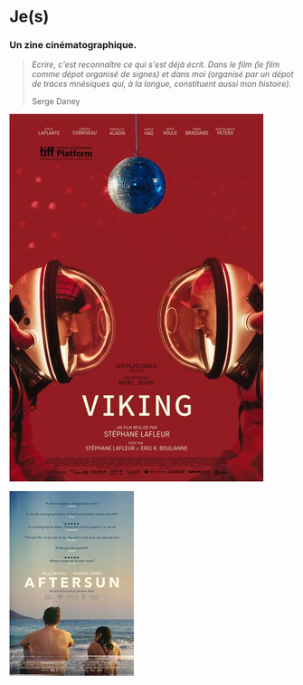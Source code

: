 

# Je(s)

### Un zine cinématographique. 


> *Ecrire, c'est reconnaître ce qui s'est déjà écrit. Dans le film (le film comme dépot organisé de signes) et dans moi (organisé par un dépot de traces mnésiques qui, à la longue, constituent aussi mon histoire).* 
> 
> Serge Daney


[![viking](viking.jpg)](https://ludimarwood.github.io/je_s_/blog/viking/)

[![aftersun](Aftersun.jpg)](https://ludimarwood.github.io/je_s_/blog/aftersun/)



